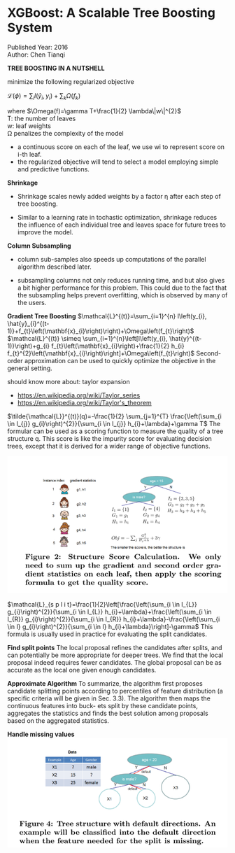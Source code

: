 # XGBoost: A Scalable Tree Boosting System
Published Year: 2016 <br/>
Author: Chen Tianqi


 **TREE BOOSTING IN A NUTSHELL**

minimize the following regularized objective

$\mathcal{L}(\phi)=\sum_{i} l\left(\hat{y}_{i}, y_{i}\right)+\sum_{k} \Omega\left(f_{k}\right)$

where $\Omega(f)=\gamma T+\frac{1}{2} \lambda\|w\|^{2}$ <br/>
T: the number of leaves <br/>
w: leaf weights <br/>
Ω penalizes the complexity of the model <br/>
- a continuous score on each of the leaf, we use wi to represent score on i-th leaf.
- the regularized objective will tend to select a model employing simple and predictive functions.

**Shrinkage**
- Shrinkage scales newly added weights by a factor η after each step of tree boosting.

- Similar to a learning rate in tochastic optimization, shrinkage reduces the influence of each individual tree and leaves space for future trees to improve the model.


**Column Subsampling**
- column sub-samples also speeds up computations of the parallel algorithm described later.

- subsampling columns not only reduces running time, and but also gives a bit higher performance for this problem. This could due to the fact that the subsampling helps prevent overfitting, which is observed by many of the users.

**Gradient Tree Boosting**
$\mathcal{L}^{(t)}=\sum_{i=1}^{n} l\left(y_{i}, \hat{y}_{i}^{(t-1)}+f_{t}\left(\mathbf{x}_{i}\right)\right)+\Omega\left(f_{t}\right)$
$\mathcal{L}^{(t)} \simeq \sum_{i=1}^{n}\left[l\left(y_{i}, \hat{y}^{(t-1)}\right)+g_{i} f_{t}\left(\mathbf{x}_{i}\right)+\frac{1}{2} h_{i} f_{t}^{2}\left(\mathbf{x}_{i}\right)\right]+\Omega\left(f_{t}\right)$
Second-order approximation can be used to quickly optimize the objective in the general setting.

should know more about: taylor expansion
- https://en.wikipedia.org/wiki/Taylor_series
- https://en.wikipedia.org/wiki/Taylor's_theorem

$\tilde{\mathcal{L}}^{(t)}(q)=-\frac{1}{2} \sum_{j=1}^{T} \frac{\left(\sum_{i \in I_{j}} g_{i}\right)^{2}}{\sum_{i \in I_{j}} h_{i}+\lambda}+\gamma T$
The formular can be used as a scoring function to measure the quality of a tree structure q. This score is like the impurity score for evaluating decision trees, except that it is derived for a wider range of objective functions.

![](img/xgboost-formula.png)

$\mathcal{L}_{s p l i t}=\frac{1}{2}\left[\frac{\left(\sum_{i \in I_{L}} g_{i}\right)^{2}}{\sum_{i \in I_{L}} h_{i}+\lambda}+\frac{\left(\sum_{i \in I_{R}} g_{i}\right)^{2}}{\sum_{i \in I_{R}} h_{i}+\lambda}-\frac{\left(\sum_{i \in I} g_{i}\right)^{2}}{\sum_{i \in I} h_{i}+\lambda}\right]-\gamma$
This formula is usually used in practice for evaluating the split candidates.

**Find split points**
The local proposal refines the candidates after splits, and can potentially be more appropriate for deeper trees. We find that the local proposal indeed requires fewer candidates. The global proposal can be as accurate as the local one given enough candidates.

**Approximate Algorithm**
To summarize, the algorithm first proposes candidate splitting points according to percentiles of feature distribution (a specific criteria will be given in Sec. 3.3). The algorithm then maps the continuous features into buck- ets split by these candidate points, aggregates the statistics and finds the best solution among proposals based on the aggregated statistics.

**Handle missing values**
![Missing values](img/xgboost-missingvalue.png)